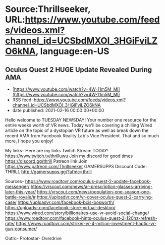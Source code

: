 # Source:Thrillseeker, URL:https://www.youtube.com/feeds/videos.xml?channel_id=UCSbdMXOI_3HGiFviLZO6kNA, language:en-US

## Oculus Quest 2 HUGE Update Revealed During AMA
 - [https://www.youtube.com/watch?v=4W-11m5M_MI](https://www.youtube.com/watch?v=4W-11m5M_MI)
 - RSS feed: https://www.youtube.com/feeds/videos.xml?channel_id=UCSbdMXOI_3HGiFviLZO6kNA
 - date published: 2021-02-16 00:00:00+00:00

Hello welcome to TUESDAY NEWSDAY! Your number one resource for the entire weeks worth of VR news.  Today we'll be covering a chilling Wired article on the topic of a dystopian VR future as well as break down the recent AMA from Facebook Reality Lab's Vice President. That and so much more, I hope you enjoy!

My links-
Here are my links
Twitch Stream TODAY!
https://www.twitch.tv/thrilluwu
Join my discord for good times
https://discord.gg/thrill
Patreon link:Join
https://www.patreon.com/Thrillseeker
GAMERSUPPS Discount Code: THRILL
http://gamersupps.gg/?afmc=thrill



Sources-
https://www.roadtovr.com/oculus-quest-2-update-facebook-messenger/
https://vrscout.com/news/ar-prescription-glasses-arriving-later-this-year/
https://vrscout.com/news/population-one-season-one-battle-royale/#
https://uploadvr.com/vr-cover-oculus-quest-2-carrying-case/
https://uploadvr.com/facebook-bcis-bosworth/
https://uploadvr.com/facebook-store-virtual-desktop/
https://www.wired.com/story/billionaires-use-vr-avoid-social-change/
https://www.roadtovr.com/facebook-hints-oculus-quest-2-120hz-refresh-rate/
https://www.roadtovr.com/striker-vr-4-million-investment-haptic-vr-gun-consumer/

Outro-
Protostar- Overdrive

